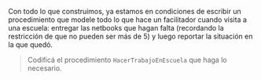 Con todo lo que construimos, ya estamos en condiciones de escribir un procedimiento que modele todo lo que hace un facilitador cuando visita a una escuela: entregar las netbooks que hagan falta (recordando la restricción de que no pueden ser más de 5) y luego reportar la situación en la que quedó.

> Codificá el procedimiento `HacerTrabajoEnEscuela` que haga lo necesario.